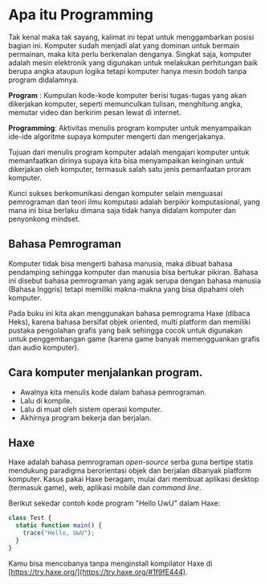 # Apa itu Programming

Tak kenal maka tak sayang, kalimat ini tepat untuk menggambarkan posisi bagian ini. Komputer sudah menjadi alat yang dominan untuk bermain permainan, maka kita perlu berkenalan denganya. Singkat saja, komputer adalah mesin elektronik yang digunakan untuk melakukan perhitungan baik berupa angka ataupun logika tetapi komputer hanya mesin bodoh tanpa program didalamnya.

**Program** : Kumpulan kode-kode komputer berisi tugas-tugas yang akan dikerjakan komputer, seperti memunculkan tulisan, menghitung angka, memutar video dan berkirim pesan lewat di internet.

**Programming**: Aktivitas menulis program komputer untuk menyampaikan ide-ide algoritme supaya komputer mengerti dan mengerjakanya.

Tujuan dari menulis program komputer adalah mengajari komputer untuk memanfaatkan dirinya supaya kita bisa menyampaikan keinginan untuk dikerjakan oleh komputer, termasuk salah satu jenis pemanfaatan proram komputer. 

Kunci sukses berkomunikasi dengan komputer selain menguasai pemrograman dan teori ilmu komputasi adalah berpikir komputasional, yang mana ini bisa berlaku dimana saja tidak hanya didalam komputer dan penyonkong mindset.

## Bahasa Pemrograman

<!-- Illustrasi tentang peran bahasa pemrograman -->

Komputer tidak bisa mengerti bahasa manusia, maka dibuat bahasa pendamping sehingga komputer dan manusia bisa bertukar pikiran. Bahasa ini disebut bahasa pemrograman yang agak serupa dengan bahasa manusia (Bahasa Inggris) tetapi memiliki makna-makna yang bisa dipahami oleh komputer.

Pada buku ini kita akan menggunakan bahasa pemrograma Haxe (dibaca Heks), karena bahasa bersifat objek oriented, multi platform dan memiliki pustaka pengolahan grafis yang baik sehingga cocok untuk digunakan untuk penggembangan game (karena game banyak memengguankan grafis dan audio komputer).

## Cara komputer menjalankan program.

- Awalnya kita menulis kode dalam bahasa pemrograman.
- Lalu di kompile.
- Lalu di muat oleh sistem operasi komputer.
- Akhirnya program bekerja dan berjalan.


## Haxe

Haxe adalah bahasa pemrograman _open-source_ serba guna bertipe statis mendukung paradigma berorientasi objek dan berjalan dibanyak platform komputer. Kasus pakai Haxe beragam, mulai dari membuat aplikasi desktop (termasuk game), web, aplikasi mobile dan _command line_.

Berikut sekedar contoh kode program "Hello UwU" dalam Haxe:

```javascript
class Test {
  static function main() {
    trace("Hello, UwU");
  }
}
```

Kamu bisa mencobanya tanpa menginstall kompilator Haxe di [https://try.haxe.org/](https://try.haxe.org/#1f9fE444).